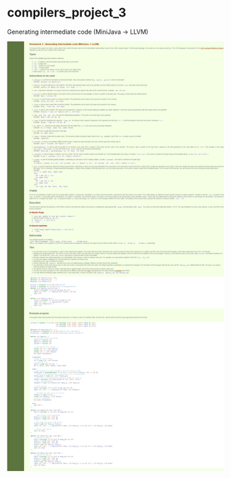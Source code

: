 # compilers_project_3
Generating intermediate code (MiniJava -> LLVM)



![Screenshot](project3.png)
